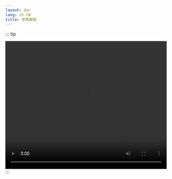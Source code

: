 ```yaml
---
layout: doc
lang: zh-CN
title: 苹果教程
---
```


::: tip
<center>
<video src="./public/m3u8/prog_index.m3u8" controls></video>
</center>
:::

<!-- # IOS/iPad OS通用软件教程

需要下载的软件名请看视频教程2.2。

## 01 获取 APPLE ID

::: tip 共享 ID
[共享一](https://idfree.top)｜[共享二](https://apple.laogoubi.net/s/c7d1e73290a646f2513f6f0b75843b0b)｜[共享三](https://idshare.me)｜[共享四](https://idshare.me)｜[共享五](https://appleid.iossid.com)｜[共享六](https://aunlock.laogoubi.net/s/df4ab9de842ce5f0abefcc560cf504f0)｜[共享七](https://aunlock.laogoubi.net/s/1ddec87e5432ed7d6fb11056bc53fd6a.top)

共享账号仅能登录 App Store ，若误登iCloud会出现锁机风险，建议查看下列2.1项视频教程。

<div style="text-align: right;">以上信息均通过公开途径收集，更新时间：2024-01-20 </div>
:::

::: tip 独享 ID
[账号杂货铺](http://cloud.idid88.com)
:::

## 02 视频教程

首次使用强烈建议看完视频教程，操作非常简单!

::: tip 2.1 登录 App Store

<video controls>
  <source src="./public/v/i/login.webm" type="video/webm" />
</video>

:::

::: tip 2.2 自动订阅

<video controls>
  <source src="./public/v/i/click.webm" type="video/webm" />
</video>

:::

::: tip 2.3 手动订阅

<video controls>
  <source src="./public/v/i/copy.webm" type="video/webm" />
</video>

::: -->

<style>
  video {
    width: 100%;
    height: 400px;
  }
</style>

<!-- ---
layout: home

hero:
  name: "Hi there!"
  text: "你能在这里找到一些有趣的软件使用教程"
  tagline: My great project tagline
  actions:
    - theme: brand
      text: Markdown Examples
      link: /markdown-examples
    - theme: alt
      text: API Examples
      link: /api-examples

features:
  - title: Feature A
    details: Lorem ipsum dolor sit amet, consectetur adipiscing elit
  - title: Feature B
    details: Lorem ipsum dolor sit amet, consectetur adipiscing elit
  - title: Feature C
    details: Lorem ipsum dolor sit amet, consectetur adipiscing elit
--- -->

